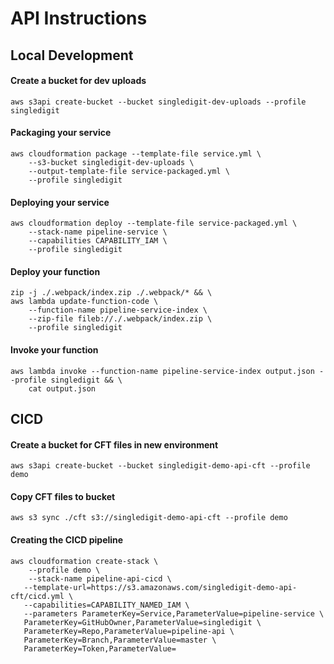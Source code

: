 # API Instructions

## Local Development

#### Create a bucket for dev uploads
	aws s3api create-bucket --bucket singledigit-dev-uploads --profile singledigit

#### Packaging your service
	aws cloudformation package --template-file service.yml \
		--s3-bucket singledigit-dev-uploads \
		--output-template-file service-packaged.yml \
		--profile singledigit
			
#### Deploying your service
	aws cloudformation deploy --template-file service-packaged.yml \
		--stack-name pipeline-service \
		--capabilities CAPABILITY_IAM \
		--profile singledigit
			
#### Deploy your function
	zip -j ./.webpack/index.zip ./.webpack/* && \
	aws lambda update-function-code \
		--function-name pipeline-service-index \
		--zip-file fileb://./.webpack/index.zip \
		--profile singledigit
			
#### Invoke your function
	aws lambda invoke --function-name pipeline-service-index output.json --profile singledigit && \
		cat output.json
		
##	CICD
#### Create a bucket for CFT files in new environment
	aws s3api create-bucket --bucket singledigit-demo-api-cft --profile demo

#### Copy CFT files to bucket
	aws s3 sync ./cft s3://singledigit-demo-api-cft --profile demo	
#### Creating the CICD pipeline
	aws cloudformation create-stack \
		--profile demo \
		--stack-name pipeline-api-cicd \
       --template-url=https://s3.amazonaws.com/singledigit-demo-api-cft/cicd.yml \
       --capabilities=CAPABILITY_NAMED_IAM \
       --parameters ParameterKey=Service,ParameterValue=pipeline-service \
       ParameterKey=GitHubOwner,ParameterValue=singledigit \
       ParameterKey=Repo,ParameterValue=pipeline-api \
       ParameterKey=Branch,ParameterValue=master \
       ParameterKey=Token,ParameterValue=